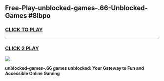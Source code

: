 
## Free-Play-unblocked-games-.66-Unblocked-Games #8lbpo
<h3>
<a href="https://news.freeplayer.one?title=unblocked-games-.66&ref=8M">CLICK TO PLAY</a></h3>
<hr>

<h3>
<a href="https://news.freeplayer.one?title=unblocked-games-.66&ref=8M">CLICK 2 PLAY</a>
  
</h3>

<a href="https://news.freeplayer.one?title=unblocked-games-.66&ref=8M"><img src="https://clearcache.store/games.png"></a>


**unblocked-games-.66 games unblocked: Your Gateway to Fun and Accessible Online Gaming**
